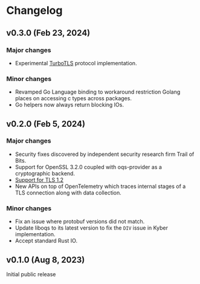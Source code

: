 # Changelog

## v0.3.0 (Feb 23, 2024)

### Major changes

 - Experimental [TurboTLS](https://cryptographycaffe.sandboxaq.com/posts/turbo-tls/) protocol implementation.

### Minor changes

 - Revamped Go Language binding to workaround restriction Golang places on accessing c types across packages.
 - Go helpers now always return blocking IOs.


## v0.2.0 (Feb 5, 2024)

### Major changes

 - Security fixes discovered by independent security research firm Trail of Bits.
 - Support for OpenSSL 3.2.0 coupled with oqs-provider as a cryptographic backend.
 - [Support for TLS 1.2](https://sandbox-quantum.github.io/sandwich/protobuf/api/v1/TLSv12Config.html)
 - New APIs on top of OpenTelemetry which traces internal stages of a TLS connection along with data collection.

### Minor changes

 - Fix an issue where protobuf versions did not match.
 - Update liboqs to its latest version to fix the `DIV` issue in Kyber implementation.
 - Accept standard Rust IO.


## v0.1.0 (Aug 8, 2023)

Initial public release
